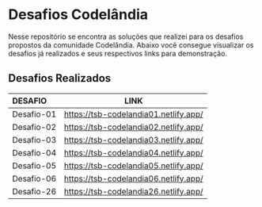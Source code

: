 # Desafios Codelândia
Nesse repositório se encontra as soluções que realizei para os desafios propostos da comunidade Codelândia. Abaixo você consegue visualizar os desafios já realizados e seus respectivos links para demonstração.

## Desafios Realizados
| DESAFIO | LINK |
|:-------|:----:|
|Desafio-01|https://tsb-codelandia01.netlify.app/|
|Desafio-02|https://tsb-codelandia02.netlify.app/|
|Desafio-03|https://tsb-codelandia03.netlify.app/|
|Desafio-04|https://tsb-codelandia04.netlify.app/|
|Desafio-05|https://tsb-codelandia05.netlify.app/|
|Desafio-06|https://tsb-codelandia06.netlify.app/|
|Desafio-26|https://tsb-codelandia26.netlify.app/|




